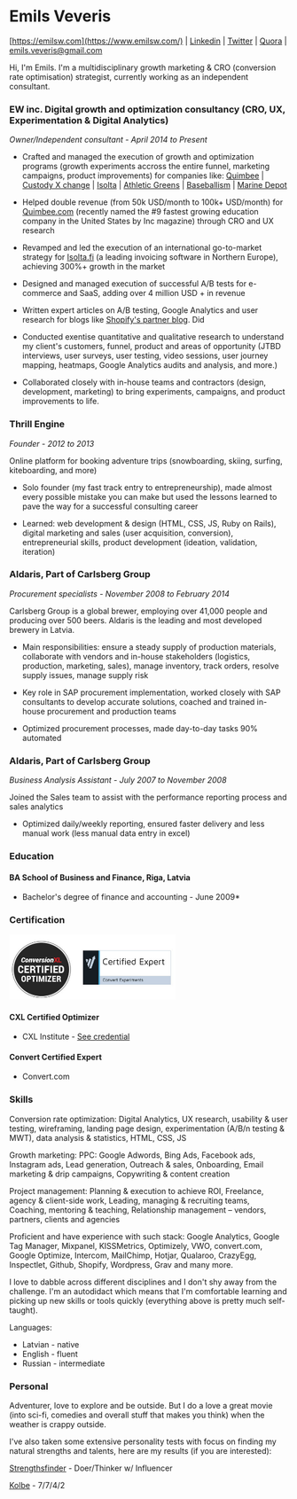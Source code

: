 # Emils Veveris 

[https://emilsw.com](https://www.emilsw.com/) | [Linkedin](https://www.linkedin.com/in/emilsveveris/) | [Twitter](https://twitter.com/emils_w) | [Quora](https://www.quora.com/profile/Emils-Veveris) | emils.veveris@gmail.com 

Hi, I'm Emils. I'm a multidisciplinary growth marketing & CRO (conversion rate optimisation) strategist, currently working as an independent consultant.

### EW inc. Digital growth and optimization consultancy (CRO, UX, Experimentation & Digital Analytics)

*Owner/Independent consultant - April 2014 to Present*

* Crafted and managed the execution of growth and optimization programs (growth experiments accross the entire funnel, marketing campaigns, product improvements) for companies like: [Quimbee](https://www.quimbee.com/) | [Custody X change](https://www.custodyxchange.com/) | [Isolta](https://www.isolta.fi/) | [Athletic Greens](https://athleticgreens.com) | [Baseballism](https://www.baseballism.com/) | [Marine Depot](https://www.marinedepot.com/)

* Helped double revenue (from 50k USD/month to 100k+ USD/month) for [Quimbee.com](https://www.quimbee.com/) (recently named the #9 fastest growing education company in the United States by Inc magazine) through CRO and UX research

* Revamped and led the execution of an international go-to-market strategy for [Isolta.fi](https://www.isolta.fi/) (a leading invoicing software in Northern Europe), achieving 300%+ growth in the market

* Designed and managed execution of successful A/B tests for e-commerce and SaaS, adding over 4 million USD + in revenue 

* Written expert articles on A/B testing, Google Analytics and user research for blogs like [Shopify's partner blog](https://www.shopify.com/partners/blog/how-to-choose-the-right-a-b-testing-strategy-for-your-clients). Did 
 
* Conducted exentise quantitative and qualitative research to understand my client's customers, funnel, product and areas of opportunity (JTBD interviews, user surveys, user testing, video sessions, user journey mapping, heatmaps, Google Analytics audits and analysis, and more.)

* Collaborated closely with in-house teams and contractors (design, development, marketing) to bring experiments, campaigns, and product improvements to life.

### Thrill Engine

*Founder - 2012 to 2013*

Online platform for booking adventure trips (snowboarding, skiing, surfing, kiteboarding, and more)

* Solo founder (my fast track entry to entrepreneurship), made almost every possible mistake you can make but used the lessons learned to pave the way for a successful consulting career

* Learned: web development & design (HTML, CSS, JS, Ruby on Rails), digital marketing and sales (user acquisition, conversion), entrepreneurial skills, product development (ideation, validation, iteration)


### Aldaris, Part of Carlsberg Group 
*Procurement specialists - November 2008 to February 2014* 

Carlsberg Group is a global brewer, employing over 41,000 people and producing over 500 beers. Aldaris is the leading and most developed brewery in Latvia.

* Main responsibilities: ensure a steady supply of production materials, collaborate with vendors and in-house stakeholders (logistics, production, marketing, sales), manage inventory, track orders, resolve supply issues, manage supply risk

* Key role in SAP procurement implementation, worked closely with SAP consultants to develop accurate solutions, coached and trained in-house procurement and production teams

* Optimized procurement processes, made day-to-day tasks 90% automated

### Aldaris, Part of Carlsberg Group
*Business Analysis Assistant - July 2007 to November 2008*

Joined the Sales team to assist with the performance reporting process and sales analytics

* Optimized daily/weekly reporting, ensured faster delivery and less manual work (less manual data entry in excel) 

### Education

#### BA School of Business and Finance, Riga, Latvia
* Bachelor's degree of finance and accounting - June 2009*

### Certification
<img src="/images/cr.jpg" width="300">

#### CXL Certified Optimizer 
* CXL Institute - [See credential](https://certificates.conversionxl.com/2sfmk9fh)

#### Convert Certified Expert 
* Convert.com 

### Skills

Conversion rate optimization: Digital Analytics, UX research, usability & user testing, wireframing, landing page design,
experimentation (A/B/n testing & MWT), data analysis & statistics, HTML, CSS, JS

Growth marketing: PPC: Google Adwords, Bing Ads, Facebook ads, Instagram ads, Lead generation, Outreach & sales, Onboarding, Email marketing & drip campaigns, Copywriting & content creation

Project management: Planning & execution to achieve ROI, Freelance, agency & client-side work, Leading, managing & recruiting teams, Coaching, mentoring & teaching, Relationship management – vendors, partners, clients and agencies

Proficient and have experience with such stack: Google Analytics, Google Tag Manager, Mixpanel, KISSMetrics, Optimizely, VWO, convert.com, Google Optimize, Intercom, MailChimp, Hotjar, Qualaroo, CrazyEgg, Inspectlet, Github, Shopify, Wordpress, Grav and many more.

I love to dabble across different disciplines and I don't shy away from the challenge. I'm an autodidact which means that I'm comfortable learning and picking up new skills or tools quickly (everything above is pretty much self-taught).

Languages:
* Latvian - native
* English - fluent
* Russian - intermediate

### Personal

Adventurer, love to explore and be outside. But I do a love a great movie (into sci-fi, comedies and overall stuff that makes you think) when the weather is crappy outside. 

I've also taken some extensive personality tests with focus on finding my natural strengths and talents, here are my results (if you are interested):

[Strengthsfinder](https://drive.google.com/file/d/1HhfPPXNlv7SBxzYcYjPxbaL4VTqvQDZk/view?usp=sharing) - Doer/Thinker w/ Influencer 

[Kolbe](https://drive.google.com/file/d/11_s_WXvNgAVsitDN6W9XDvnZs4NWvATS/view?usp=sharing) - 7/7/4/2



